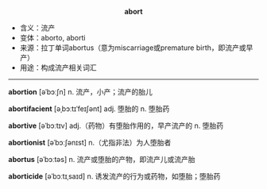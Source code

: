 
**<center>abort</center>**

- <span class="definition">含义：流产</span>
- <span class="definition">变体：aborto, aborti</span>
- <span class="definition">来源：拉丁单词abortus（意为miscarriage或premature birth，即流产或早产）</span>
- <span class="definition">用途：构成流产相关词汇</span>


---


<span class="vocabulary">**abortion**</span> [əˈbɔːʃn] n. 流产，小产；流产的胎儿

<span class="vocabulary">**abortifacient**</span> [əˌbɔːtɪˈfeɪʃənt] adj. 堕胎的 n. 堕胎药

<span class="vocabulary">**abortive**</span> [əˈbɔːtɪv] adj.（药物）有堕胎作用的，早产流产的 n. 堕胎药 

<span class="vocabulary">**abortionist**</span> [əˈbɔːʃənɪst] n.（尤指非法）为人堕胎者

<span class="vocabulary">**abortus**</span> [əˈbɔːtəs] n. 流产或堕胎的产物，即流产儿或流产胎

<span class="vocabulary">**aborticide**</span> [əˈbɔːtɪˌsaɪd] n. 诱发流产的行为或药物，如堕胎；堕胎药
